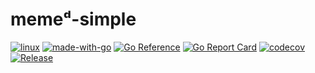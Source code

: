 # memeᵈ-simple

[![linux](https://svgshare.com/i/Zhy.svg)](https://svgshare.com/i/Zhy.svg)
[![made-with-go](https://img.shields.io/badge/Made%20with-Go-1f425f.svg)](https://go.dev/)
[![Go Reference](https://pkg.go.dev/badge/github.com/zhews/memed-simple.svg)](https://pkg.go.dev/github.com/zhews/memed-simple)
[![Go Report Card](https://goreportcard.com/badge/github.com/zhews/memed-simple)](https://goreportcard.com/report/github.com/zhews/memed-simple)
[![codecov](https://codecov.io/gh/zhews/memed-simple/branch/main/graph/badge.svg?token=IXCZVSY4WA)](https://codecov.io/gh/zhews/memed-simple)
[![Release](https://img.shields.io/github/release/zhews/memed-simple.svg?style=flat-square)](https://github.com/zhews/memed-simple/releases/latest)
